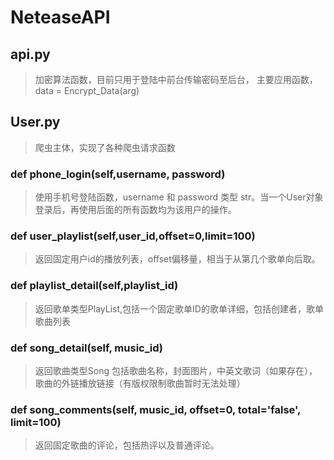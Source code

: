 # NeteaseAPI

## api.py
> 加密算法函数，目前只用于登陆中前台传输密码至后台，
主要应用函数，data = Encrypt_Data(arg)


## User.py
> 爬虫主体，实现了各种爬虫请求函数

### def phone_login(self,username, password)
>使用手机号登陆函数，username 和 password 类型 str。当一个User对象登录后，再使用后面的所有函数均为该用户的操作。


### def user_playlist(self,user_id,offset=0,limit=100)
>返回固定用户id的播放列表，offset偏移量，相当于从第几个歌单向后取。


### def playlist_detail(self,playlist_id)
> 返回歌单类型PlayList<class>,包括一个固定歌单ID的歌单详细，包括创建者，歌单歌曲列表

### def song_detail(self, music_id)
> 返回歌曲类型Song<class> 包括歌曲名称，封面图片，中英文歌词（如果存在），歌曲的外链播放链接（有版权限制歌曲暂时无法处理）

### def song_comments(self, music_id, offset=0, total='false', limit=100)
> 返回固定歌曲的评论，包括热评以及普通评论。
